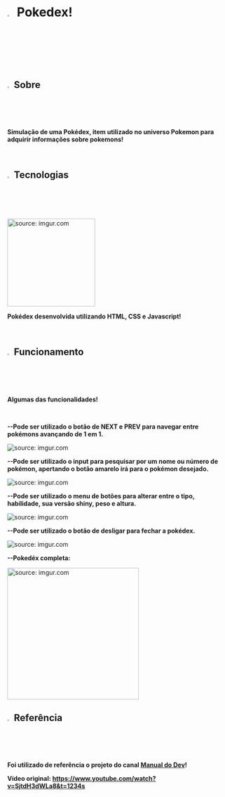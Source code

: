 <h1> <img width="3%" src="https://imagensemoldes.com.br/wp-content/uploads/2020/04/Pokebola-Pok%C3%A9mon-PNG.png" alt="Imagem Pokebola!"/> Pokedex! </h1>
<h2> <img width="2%" src="https://imagensemoldes.com.br/wp-content/uploads/2020/04/Pokebola-Pok%C3%A9mon-PNG.png" alt="Imagem Pokebola!"/> Sobre </h2>
<p><b>Simulação de uma Pokédex, item utilizado no universo Pokemon para adquirir informações sobre pokemons!</b></p><br>
<h2> <img width="2%" src="https://imagensemoldes.com.br/wp-content/uploads/2020/04/Pokebola-Pok%C3%A9mon-PNG.png" alt="Imagem Pokebola!"/> Tecnologias </h2>
<img width="200px" src="https://i.imgur.com/JehMlx6.png" title="source: imgur.com" />
<p><b>Pokédex desenvolvida utilizando HTML, CSS e Javascript!</b></p><br>
<h2> <img width="2%" src="https://imagensemoldes.com.br/wp-content/uploads/2020/04/Pokebola-Pok%C3%A9mon-PNG.png" alt="Imagem Pokebola!"/> Funcionamento </h2>
<p><b>Algumas das funcionalidades!</b></p>
<br>
<p><b>--Pode ser utilizado o botão de NEXT e PREV para navegar entre pokémons avançando de 1 em 1.</b></p>
<img src="https://i.imgur.com/5gHsgb1.png" title="source: imgur.com" />
<p><b>--Pode ser utilizado o input para pesquisar por um nome ou número de pokémon, apertando o botão amarelo irá para o pokémon desejado.</b></p>
<img src="https://i.imgur.com/M8esBU9.png" title="source: imgur.com" />
<p><b>--Pode ser utilizado o menu de botões para alterar entre o tipo, habilidade, sua versão shiny, peso e altura.</b></p>
<img src="https://i.imgur.com/fnSQDCm.png" title="source: imgur.com" />
<p><b>--Pode ser utilizado o botão de desligar para fechar a pokédex.</b></p>
<img src="https://i.imgur.com/iJeeuzh.png" title="source: imgur.com" /><br>
<p><b>--Pokedéx completa:</b></p>
<img width="300px" src="https://i.imgur.com/J8cShE8.png" title="source: imgur.com" /><br>
<h2><img width="2%" src="https://imagensemoldes.com.br/wp-content/uploads/2020/04/Pokebola-Pok%C3%A9mon-PNG.png" alt="Imagem Pokebola!"/> Referência </h2>
<p><b>Foi utilizado de referência o projeto do canal <a href="https://www.youtube.com/@ManualdoDev">Manual do Dev</a>!</b></p>
<p><b> Vídeo original: </b><a href="https://www.youtube.com/watch?v=SjtdH3dWLa8&t=1234s"><b> https://www.youtube.com/watch?v=SjtdH3dWLa8&t=1234s</b></a></p>
